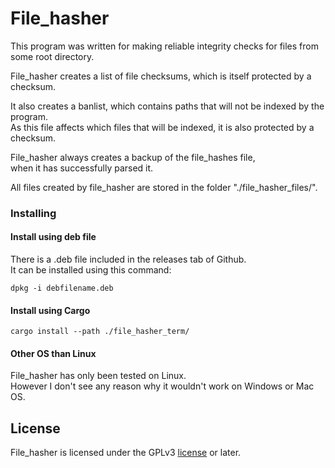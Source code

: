 # File_hasher

This program was written for making reliable integrity checks for files from some root directory.

File_hasher creates a list of file checksums, which is itself protected by a checksum.

It also creates a banlist, which contains paths that will not be indexed by the program.  
As this file affects which files that will be indexed, it is also protected by a checksum.

File_hasher always creates a backup of the file_hashes file,  
when it has successfully parsed it.

All files created by file_hasher are stored in the folder "./file_hasher_files/".

### Installing

#### Install using deb file

There is a .deb file included in the releases tab of Github.  
It can be installed using this command:
```
dpkg -i debfilename.deb
```

#### Install using Cargo

```
cargo install --path ./file_hasher_term/
```

#### Other OS than Linux

File_hasher has only been tested on Linux.  
However I don't see any reason why it wouldn't work on Windows or Mac OS.

## License

File_hasher is licensed under the GPLv3 [license](LICENSE) or later.